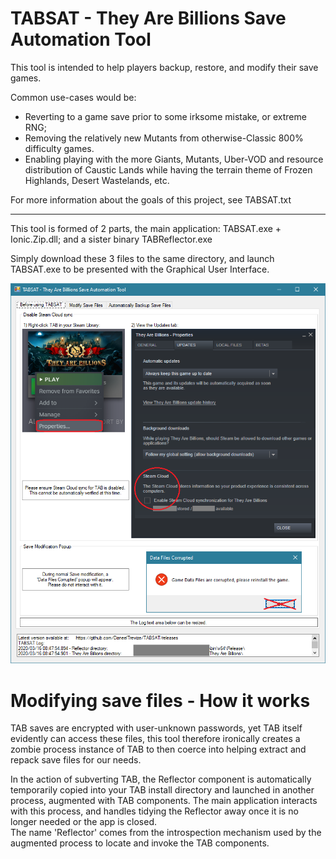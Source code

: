 # TABSAT - They Are Billions Save Automation Tool

This tool is intended to help players backup, restore, and modify their save games.

Common use-cases would be:  
* Reverting to a game save prior to some irksome mistake, or extreme RNG;  
* Removing the relatively new Mutants from otherwise-Classic 800% difficulty games.  
* Enabling playing with the more Giants, Mutants, Uber-VOD and resource distribution of Caustic Lands while having the terrain theme of Frozen Highlands, Desert Wastelands, etc.

For more information about the goals of this project, see TABSAT.txt

----

This tool is formed of 2 parts, the main application: TABSAT.exe + Ionic.Zip.dll; and a sister binary TABReflector.exe

Simply download these 3 files to the same directory, and launch TABSAT.exe to be presented with the Graphical User Interface.

![UI 1](https://raw.githubusercontent.com/DaneelTrevize/TABSAT/master/screenshots/UI%201.png)

# Modifying save files - How it works

TAB saves are encrypted with user-unknown passwords, yet TAB itself evidently can access these files, this tool therefore ironically creates a zombie process instance of TAB to then coerce into helping extract and repack save files for our needs.

In the action of subverting TAB, the Reflector component is automatically temporarily copied into your TAB install directory and launched in another process, augmented with TAB components. The main application interacts with this process, and handles tidying the Reflector away once it is no longer needed or the app is closed.  
The name 'Reflector' comes from the introspection mechanism used by the augmented process to locate and invoke the TAB components.
